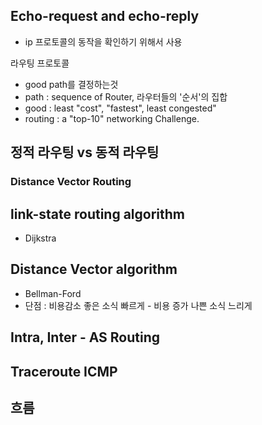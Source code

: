 ## Echo-request and echo-reply

- ip 프로토콜의 동작을 확인하기 위해서 사용

라우팅 프로토콜

- good path를 결정하는것
- path : sequence of Router, 라우터들의 '순서'의 집합
- good : least "cost", "fastest", least congested"
- routing : a "top-10" networking Challenge. 

## 정적 라우팅 vs 동적 라우팅

### Distance Vector Routing

## link-state routing algorithm
 - Dijkstra 

## Distance Vector algorithm
 - Bellman-Ford
 - 단점 : 비용감소 좋은 소식 빠르게 - 비용 증가 나쁜 소식 느리게

## Intra, Inter - AS Routing

## Traceroute ICMP


흐름 
- 
